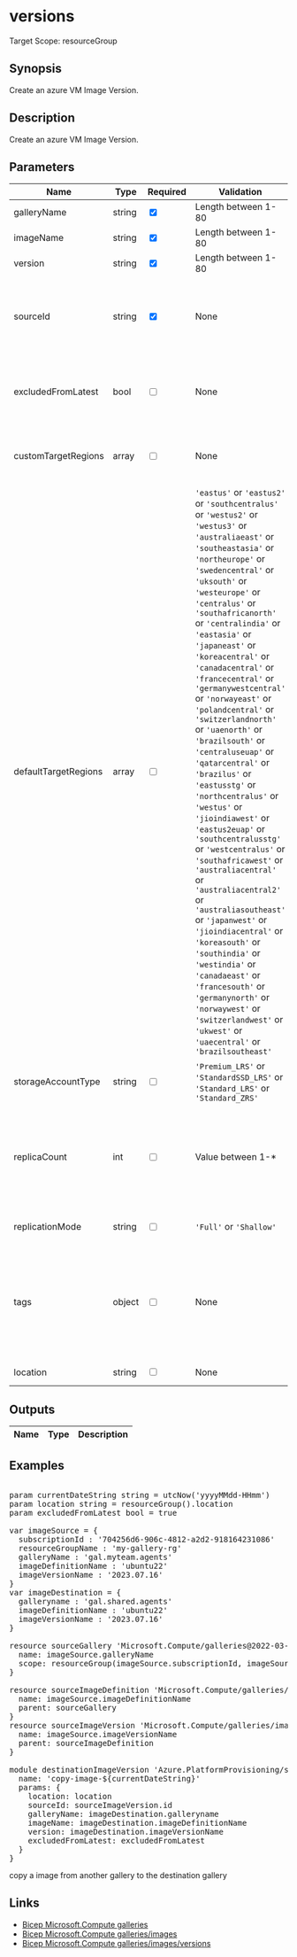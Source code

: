 # versions

Target Scope: resourceGroup

## Synopsis
Create an azure VM Image Version.

## Description
Create an  azure VM Image Version.

## Parameters
| Name | Type | Required | Validation | Default value | Description |
| -- |  -- | -- | -- | -- | -- |
| galleryName | string | <input type="checkbox" checked> | Length between 1-80 | <pre></pre> | Name of the gallery. |
| imageName | string | <input type="checkbox" checked> | Length between 1-80 | <pre></pre> | Name of the image definition. |
| version | string | <input type="checkbox" checked> | Length between 1-80 | <pre></pre> | Name of the image definition. Like 1.0.0 |
| sourceId | string | <input type="checkbox" checked> | None | <pre></pre> | The id of the gallery artifact version source. Can specify a disk uri, snapshot uri, user image or storage account resource. |
| excludedFromLatest | bool | <input type="checkbox"> | None | <pre>true</pre> | If set to true, Virtual Machines deployed from the latest version of the Image Definition won\'t use this Image Version. |
| customTargetRegions | array | <input type="checkbox"> | None | <pre>[]</pre> | The target regions where the Image Version is going to be replicated to. See [here](https://learn.microsoft.com/en-us/azure/templates/microsoft.compute/galleries/images/versions?pivots=deployment-language-bicep#targetregion) for the syntax. |
| defaultTargetRegions | array | <input type="checkbox"> | `'eastus'` or `'eastus2'` or `'southcentralus'` or `'westus2'` or `'westus3'` or `'australiaeast'` or `'southeastasia'` or `'northeurope'` or `'swedencentral'` or `'uksouth'` or `'westeurope'` or `'centralus'` or `'southafricanorth'` or `'centralindia'` or `'eastasia'` or `'japaneast'` or `'koreacentral'` or `'canadacentral'` or `'francecentral'` or `'germanywestcentral'` or `'norwayeast'` or `'polandcentral'` or `'switzerlandnorth'` or `'uaenorth'` or `'brazilsouth'` or `'centraluseuap'` or `'qatarcentral'` or `'brazilus'` or `'eastusstg'` or `'northcentralus'` or `'westus'` or `'jioindiawest'` or `'eastus2euap'` or `'southcentralusstg'` or `'westcentralus'` or `'southafricawest'` or `'australiacentral'` or `'australiacentral2'` or `'australiasoutheast'` or `'japanwest'` or `'jioindiacentral'` or `'koreasouth'` or `'southindia'` or `'westindia'` or `'canadaeast'` or `'francesouth'` or `'germanynorth'` or `'norwaywest'` or `'switzerlandwest'` or `'ukwest'` or `'uaecentral'` or `'brazilsoutheast'` | <pre>[<br>  'westeurope'<br>]</pre> | The target regions where the Image Version is going to be replicated to. It uses the default settings of the version. |
| storageAccountType | string | <input type="checkbox"> | `'Premium_LRS'` or `'StandardSSD_LRS'` or `'Standard_LRS'` or `'Standard_ZRS'` | <pre>'Standard_LRS'</pre> | Specifies the storage account type to be used to store the image |
| replicaCount | int | <input type="checkbox"> | Value between 1-* | <pre>1</pre> | The number of replicas of the Image Version to be created per region. This property would take effect for a region when regionalReplicaCount is not specified. |
| replicationMode | string | <input type="checkbox"> | `'Full'` or `'Shallow'` | <pre>'Full'</pre> | Specifies the mode to be used for replication. |
| tags | object | <input type="checkbox"> | None | <pre>{}</pre> | The tags to apply to this resource. This is an object with key/value pairs.<br>Example:<br>{<br>&nbsp;&nbsp;&nbsp;FirstTag: myvalue<br>&nbsp;&nbsp;&nbsp;SecondTag: another value<br>} |
| location | string | <input type="checkbox"> | None | <pre>resourceGroup().location</pre> | Resource location |
## Outputs
| Name | Type | Description |
| -- |  -- | -- |
## Examples
<pre>

param currentDateString string = utcNow('yyyyMMdd-HHmm')
param location string = resourceGroup().location
param excludedFromLatest bool = true

var imageSource = {
  subscriptionId : '704256d6-906c-4812-a2d2-918164231086'
  resourceGroupName : 'my-gallery-rg'
  galleryName : 'gal.myteam.agents'
  imageDefinitionName : 'ubuntu22'
  imageVersionName : '2023.07.16'
}
var imageDestination = {
  galleryname : 'gal.shared.agents'
  imageDefinitionName : 'ubuntu22'
  imageVersionName : '2023.07.16'
}

resource sourceGallery 'Microsoft.Compute/galleries@2022-03-03' existing = {
  name: imageSource.galleryName
  scope: resourceGroup(imageSource.subscriptionId, imageSource.resourceGroupName)
}

resource sourceImageDefinition 'Microsoft.Compute/galleries/images@2022-03-03' existing = {
  name: imageSource.imageDefinitionName
  parent: sourceGallery
}
resource sourceImageVersion 'Microsoft.Compute/galleries/images/versions@2022-03-03' existing = {
  name: imageSource.imageVersionName
  parent: sourceImageDefinition
}

module destinationImageVersion 'Azure.PlatformProvisioning/src-bicep/Compute/galleries/images/versions.bicep' = {
  name: 'copy-image-${currentDateString}'
  params: {
    location: location
    sourceId: sourceImageVersion.id
    galleryName: imageDestination.galleryname
    imageName: imageDestination.imageDefinitionName
    version: imageDestination.imageVersionName
    excludedFromLatest: excludedFromLatest
  }
}
</pre>
<p>copy a image from another gallery to the destination gallery </p>

## Links
- [Bicep Microsoft.Compute galleries](https://learn.microsoft.com/en-us/azure/templates/microsoft.compute/galleries?pivots=deployment-language-bicep)<br>
- [Bicep Microsoft.Compute galleries/images](https://learn.microsoft.com/en-us/azure/templates/microsoft.compute/galleries/images?pivots=deployment-language-bicep)<br>
- [Bicep Microsoft.Compute galleries/images/versions](https://learn.microsoft.com/en-us/azure/templates/microsoft.compute/galleries/images/versions?pivots=deployment-language-bicep)


